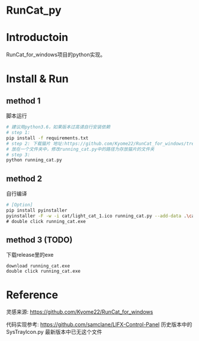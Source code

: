# RunCat_py


# Introductoin

RunCat_for_windows项目的python实现。

# Install & Run

## method 1
脚本运行
```bash
# 建议用python3.6，如果版本过高请自行安装依赖
# step 1:
pip install -f requirements.txt
# step 2: 下载猫片 地址:https://github.com/Kyome22/RunCat_for_windows/tree/master/RunCat/resources/cat
# 放在一个文件夹中，修改running_cat.py中的路径为存放猫片的文件夹
# step 3:
python running_cat.py
```

## method 2
自行编译
```bash
# [Option]
pip install pyinstaller
pyinstaller -F -w -i cat/light_cat_1.ico running_cat.py --add-data .\cat\*;.\cat\
# double click running_cat.exe
```

## method 3 (TODO)
下载release里的exe
```
download running_cat.exe
double click running_cat.exe
```
# Reference

灵感来源: https://github.com/Kyome22/RunCat_for_windows

代码实现参考: https://github.com/samclane/LIFX-Control-Panel 历史版本中的SysTrayIcon.py 最新版本中已无这个文件
